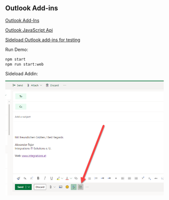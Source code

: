 ## Outlook Add-ins

[Outlook Add-Ins](https://docs.microsoft.com/en-us/office/dev/add-ins/outlook/outlook-add-ins-overview)

[Outlook JavaScript Api](https://docs.microsoft.com/en-us/office/dev/add-ins/outlook/apis)

[Sideload Outlook add-ins for testing](https://docs.microsoft.com/en-us/office/dev/add-ins/outlook/sideload-outlook-add-ins-for-testing#:~:text=Sideload%20an%20add%2Din%20in%20classic%20Outlook%20on%20the%20web,-Go%20to%20Outlook&text=On%20the%20Manage%20add%2Dins,add%2Din%20and%20install%20it.)

Run Demo:

```
npm start
npm run start:web
```

Sideload Addin:

![sideload-addin](_images/sideload-addin.png)
